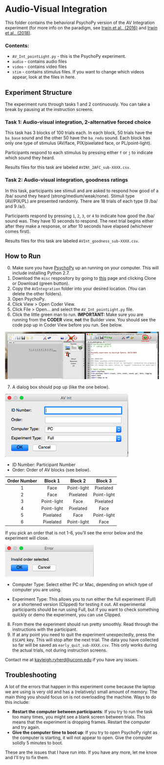 # Audio-Visual Integration

This folder contains the behavioral PsychoPy version of the AV Integration experiment (for more info on the paradigm, see [Irwin et al., (2016)](https://asa.scitation.org/doi/abs/10.1121/1.4971110) and [Irwin et al., (2018)](http://booksandjournals.brillonline.com/content/journals/10.1163/22134808-00002580).

### Contents:
* `AV_Int_pointLight.py` - this is the PsychoPy experiment.
* `audio` - contains audio files
* `video` - contains video files
* `stim` - contains stimulus files. If you want to change which videos appear, look at the files in here.

## Experiment Structure

The experiment runs through tasks 1 and 2 continuously. You can take a break by pausing at the instruction screens.

### Task 1: Audio-visual integration, 2-alternative forced choice

This task has 3 blocks of 100 trials each. In each block, 50 trials have the `ba_base` sound and the other 50 have the `ba_redu` sound. Each block has only one type of stimulus (AV/face, PIX/pixelated face, or PL/point-light).

Participants respond to each stimulus by pressing either `f` or `j` to indicate which sound they heard.

Results files for this task are labeled `AVINt_2AFC_sub-XXXX.csv`.

### Task 2: Audio-visual integration, goodness ratings

In this task, participants see stimuli and are asked to respond how good of a /ba/ sound they heard (strong/medium/weak/none). Stimuli type (AV/PIX/PL) are presented randomly. There are 18 trials of each type (9 /ba/ and 9 /a/).

Participants respond by pressing `1`, `2`, `3`, or `4` to indicate how good the /ba/ sound was. They have 10 seconds to respond. The next trial begins either after they make a response, or after 10 seconds have elapsed (whichever comes first).

Results files for this task are labeled `AVInt_goodness_sub-XXXX.csv`.

## How to Run

0. Make sure you have [PsychoPy](http://psychopy.org/installation.html) up an running on your computer. This will include installing Python 2.7.   
1. Download the `misc` respository by going to [this](https://github.com/kryherd/misc) page and clicking Clone or Download (green button).
2. Copy the `AVIntegration` folder into your desired location. (You can delete the other folders).
3. Open PsychoPy.
4. Click View > Open Coder View.
5. Click File > Open... and select the `AV_Int_pointLight.py` file.
6. Click the little green man to run. **IMPORTANT:** Make sure you are running from the **CODER** view, **not** the Builder view. You should see the code pop up in Coder View before you run. See below.

![Click on the coder view](./coder.png)

7. A dialog box should pop up (like the one below). 

![Dialog box](./startup.png)

* ID Number: Participant Number
* Order: Order of AV blocks (see below).

| Order Number 	|   Block 1   	|   Block 2   	|   Block 3   	|
|:------------:	|:-----------:	|:-----------:	|:-----------:	|
|       1      	|     Face    	| Point-light 	|  Pixelated  	|
|       2      	|     Face    	|  Pixelated  	| Point-light 	|
|       3      	| Point-light 	|     Face    	|  Pixelated  	|
|       4      	| Point-light 	|  Pixelated  	|     Face    	|
|       5      	|  Pixelated  	|     Face    	| Point-light 	|
|       6      	|  Pixelated  	| Point-light 	|     Face    	|

If you pick an order that is not 1-6, you'll see the error below and the experiment will close.

![Dialog box](./order_error.png)

* Computer Type: Select either PC or Mac, depending on which type of computer you are using.

* Experiment Type: This allows you to run either the full experiment (Full) or a shortened version (Clipped) for testing it out. All experimental participants should be run using Full, but if you want to check something quickly or demo the experiment, you can use Clipped.



8. From there the experiment should run pretty smoothly. Read through the instructions with the participant.
9. If at any point you need to quit the experiment unexpectedly, press the `ESCAPE` key. This will stop after the next trial. The data you have collected so far will be saved as `early_quit_sub-XXXX.csv`. This only works during the actual trials, not during instruction screens.

Contact me at [kayleigh.ryherd@uconn.edu](mailto:kayleigh.ryherd@uconn.edu) if you have any issues.

## Troubleshooting

A lot of the errors that happen in this experiment come because the laptop we are using is very old and has a (relatively) small amount of memory. The main thing you should focus on is not overloading the machine. Ways to do this include:

* **Restart the computer between participants**: If you try to run the task too many times, you might see a blank screen between trials. This means that the experiment is dropping frames. Restart the computer and try again.
* **Give the computer time to boot up**: If you try to open PsychoPy right as the computer is starting, it will not appear to open. Give the computer solidly 5 minutes to boot.

These are the issues that I have run into. If you have any more, let me know and I'll try to fix them.